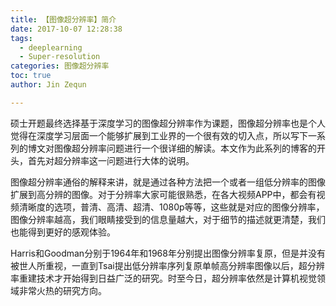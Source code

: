 ```yaml
---
title: 【图像超分辨率】简介
date: 2017-10-07 12:28:38
tags: 
  - deeplearning
  - Super-resolution
categories: 图像超分辨率
toc: true
author: Jin Zequn

---
```

硕士开题最终选择基于深度学习的图像超分辨率作为课题，图像超分辨率也是个人觉得在深度学习层面一个能够扩展到工业界的一个很有效的切入点，所以写下一系列的博文对图像超分辨率问题进行一个很详细的解读。本文作为此系列的博客的开头，首先对超分辨率这一问题进行大体的说明。

<!--more-->
图像超分辨率通俗的解释来讲，就是通过各种方法把一个或者一组低分辨率的图像扩展到高分辨的图像。对于分辨率大家可能很熟悉，在各大视频APP中，都会有视频清晰度的选项，普清、高清、超清、1080p等等，这些就是对应的图像分辨率，图像分辨率越高，我们眼睛接受到的信息量越大，对于细节的描述就更清楚，我们也能得到更好的感观体验。

Harris和Goodman分别于1964年和1968年分别提出图像分辨率复原，但是并没有被世人所重视，一直到Tsai提出低分辨率序列复原单帧高分辨率图像以后，超分辨率重建技术才开始得到日益广泛的研究。时至今日，超分辨率依然是计算机视觉领域非常火热的研究方向。



